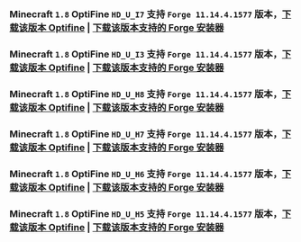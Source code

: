 ### Minecraft `1.8` OptiFine `HD_U_I7` 支持 `Forge 11.14.4.1577` 版本，[下载该版本 Optifine](https://optifine.cn/download/OptiFine_1.8.0_HD_U_I7.jar) | [下载该版本支持的 Forge 安装器](https://maven.minecraftforge.net/net/minecraftforge/forge/1.8-11.14.4.1577/forge-1.8-11.14.4.1577-installer.jar)

### Minecraft `1.8` OptiFine `HD_U_I3` 支持 `Forge 11.14.4.1577` 版本，[下载该版本 Optifine](https://optifine.cn/download/OptiFine_1.8.0_HD_U_I3.jar) | [下载该版本支持的 Forge 安装器](https://maven.minecraftforge.net/net/minecraftforge/forge/1.8-11.14.4.1577/forge-1.8-11.14.4.1577-installer.jar)

### Minecraft `1.8` OptiFine `HD_U_H8` 支持 `Forge 11.14.4.1577` 版本，[下载该版本 Optifine](https://optifine.cn/download/OptiFine_1.8.0_HD_U_H8.jar) | [下载该版本支持的 Forge 安装器](https://maven.minecraftforge.net/net/minecraftforge/forge/1.8-11.14.4.1577/forge-1.8-11.14.4.1577-installer.jar)

### Minecraft `1.8` OptiFine `HD_U_H7` 支持 `Forge 11.14.4.1577` 版本，[下载该版本 Optifine](https://optifine.cn/download/OptiFine_1.8.0_HD_U_H7.jar) | [下载该版本支持的 Forge 安装器](https://maven.minecraftforge.net/net/minecraftforge/forge/1.8-11.14.4.1577/forge-1.8-11.14.4.1577-installer.jar)

### Minecraft `1.8` OptiFine `HD_U_H6` 支持 `Forge 11.14.4.1577` 版本，[下载该版本 Optifine](https://optifine.cn/download/OptiFine_1.8.0_HD_U_H6.jar) | [下载该版本支持的 Forge 安装器](https://maven.minecraftforge.net/net/minecraftforge/forge/1.8-11.14.4.1577/forge-1.8-11.14.4.1577-installer.jar)

### Minecraft `1.8` OptiFine `HD_U_H5` 支持 `Forge 11.14.4.1577` 版本，[下载该版本 Optifine](https://optifine.cn/download/OptiFine_1.8.0_HD_U_H5.jar) | [下载该版本支持的 Forge 安装器](https://maven.minecraftforge.net/net/minecraftforge/forge/1.8-11.14.4.1577/forge-1.8-11.14.4.1577-installer.jar)

